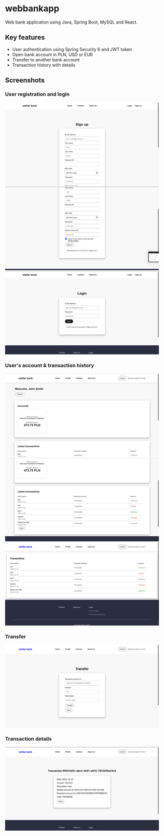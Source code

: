 # webbankapp
Web bank application using Java, Spring Boot, MySQL and React.

## Key features
- User authentication using Spring Security 6 and JWT token
- Open bank account in PLN, USD or EUR
- Transfer to another bank account
- Transaction history with details

## Screenshots

### User registration and login
![sign up page][signup]
![sign up page][signup1] 
![login page][login] 

### User's account & transaction history
![profile page][profile]
![profile page][profile1]
![transactions page][transactions]

### Transfer
![transfer page][transfer]

### Transaction details
![transaction details][transactions-details]

[signup]: /screenshots/signup.png
[signup1]: /screenshots/signup1.png
[login]: screenshots/login.png
[profile]: /screenshots/profile.png
[profile1]: /screenshots/profile1.png
[transactions]: /screenshots/transactions.png
[transactions-details]: /screenshots/transaction-details.png
[transfer]: /screenshots/transfer.png







